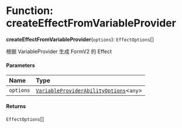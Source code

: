 # Function: createEffectFromVariableProvider

**createEffectFromVariableProvider**(`options`): `EffectOptions`\[]

根据 VariableProvider 生成 FormV2 的 Effect

#### Parameters

| Name | Type |
| :------ | :------ |
| `options` | [`VariableProviderAbilityOptions`](/en/auto-docs/node-variable-plugin/interfaces/VariableProviderAbilityOptions.md)<`any`> |

#### Returns

`EffectOptions`\[]
